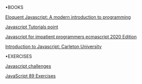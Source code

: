 •BOOKS


<a href="https://eloquentjavascript.net/Eloquent_JavaScript.pdf">Eloquent Javascript: A modern introduction to programming</a>

<a href="https://www.tutorialspoint.com/javascript/javascript_tutorial.pdf">Javascript Tutorials point</a>

<a href="https://exploringjs.com/impatient-js/downloads/impatient-js-preview-book.pdf">Javascript for impatient programmers ecmascript 2020 Edition</a>

<a href="http://cglab.ca/~morin/teaching/2405/notes/javascript1.pdf">Introduction to Javascript: Carleton University</a>




•EXERCISES

<a href="https://edabit.com/challenges/javascript">Javascript challenges</a>

<a href="http://www.asmarterwaytolearn.com/js/index-of-exercises.html">JavaScript 89 Exercises</a>







